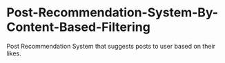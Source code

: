 # Post-Recommendation-System-By-Content-Based-Filtering
Post Recommendation System that suggests posts to user based on their likes.
